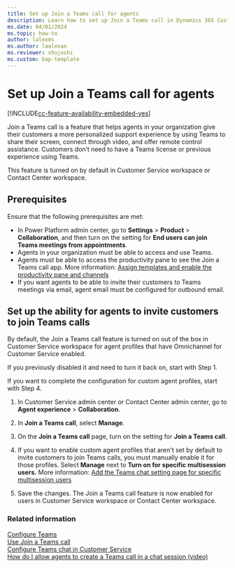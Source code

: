 ```yaml
---
title: Set up Join a Teams call for agents
description: Learn how to set up Join a Teams call in Dynamics 365 Customer Service.
ms.date: 04/01/2024
ms.topic: how-to
author: lalexms
ms.author: laalexan
ms.reviewer: shujoshi
ms.custom: bap-template
---
```


# Set up Join a Teams call for agents

[!INCLUDE[cc-feature-availability-embedded-yes](../../includes/cc-feature-availability.md)]

Join a Teams call is a feature that helps agents in your organization give their customers a more personalized support experience by using Teams to share their screen, connect through video, and offer remote control assistance. Customers don’t need to have a Teams license or previous experience using Teams.

This feature is turned on by default in Customer Service workspace or Contact Center workspace.

## Prerequisites

Ensure that the following prerequisites are met:

- In Power Platform admin center, go to **Settings** > **Product** > **Collaboration**, and then turn on the setting for **End users can join Teams meetings from appointments**. 
- Agents in your organization must be able to access and use Teams.
- Agents must be able to access the productivity pane to see the Join a Teams call app. More information: [Assign templates and enable the productivity pane and channels](create-agent-experience-profile.md#assign-users-templates-configure-productivity-pane-channels)
- If you want agents to be able to invite their customers to Teams meetings via email, agent email must be configured for outbound email.

## Set up the ability for agents to invite customers to join Teams calls

By default, the Join a Teams call feature is turned on out of the box in Customer Service workspace for agent profiles that have Omnichannel for Customer Service enabled.  

If you previously disabled it and need to turn it back on, start with Step 1.  

If you want to complete the configuration for custom agent profiles, start with Step 4. 
   
1. In Customer Service admin center or Contact Center admin center, go to **Agent experience** > **Collaboration**.
	
1. In **Join a Teams call**, select **Manage**.

1. On the **Join a Teams call** page, turn on the setting for **Join a Teams call**.

1. If you want to enable custom agent profiles that aren't set by default to invite customers to join Teams calls, you must manually enable it for those profiles. Select **Manage** next to **Turn on for specific multisession users.** More information: [Add the Teams chat setting page for specific multisession users](configure-teams-chat.md#add-the-teams-chat-settings-page-for-specific-multisession-users)

1. Save the changes. The Join a Teams call feature is now enabled for users in Customer Service workspace or Contact Center workspace.

### Related information

[Configure Teams ](../use/oc-customer-summary.md) <br>
[Use Join a Teams call](../use/join-a-teams-call.md) <br>
[Configure Teams chat in Customer Service](configure-teams-chat.md) <br>
[How do I allow agents to create a Teams call in a chat session (video)](https://youtu.be/6Qymx9b0wyk)
